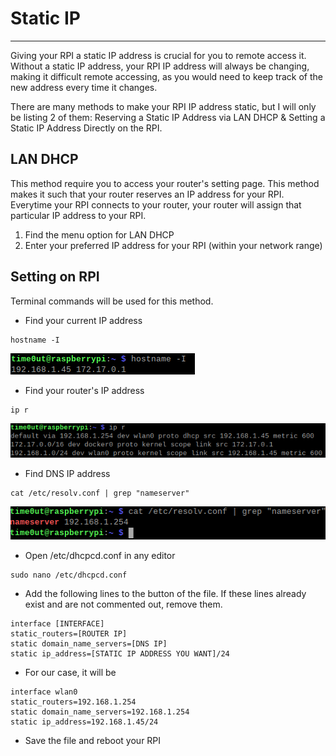 # Static IP
---
Giving your RPI a static IP address is crucial for you to remote access it. Without a static IP address, your RPI IP address will always be changing, making it difficult remote accessing, as you would need to keep track of the new address every time it changes.

There are many methods to make your RPI IP address static, but I will only be listing 2 of them: Reserving a Static IP Address via LAN DHCP & Setting a Static IP Address Directly on the RPI.

## LAN DHCP

This method require you to access your router's setting page. This method makes it such that your router reserves an IP address for your RPI. Everytime your RPI connects to your router, your router will assign that particular IP address to your RPI.

1. Find the menu option for LAN DHCP
2. Enter your preferred IP address for your RPI (within your network range)

## Setting on RPI

Terminal commands will be used for this method.

- Find your current IP address

```shell
hostname -I
```

![hostname -I output](../img/hostname-i.png)

- Find your router's IP address

```shell
ip r
```

![ip r output](../img/ip_r.png)

- Find DNS IP address

```shell
cat /etc/resolv.conf | grep "nameserver"
```

![dns IP](../img/dns_add.png)

- Open /etc/dhcpcd.conf in any editor

```shell
sudo nano /etc/dhcpcd.conf
```

- Add the following lines to the button of the file. If these lines already exist and are not commented out, remove them.

```
interface [INTERFACE]
static_routers=[ROUTER IP]
static domain_name_servers=[DNS IP]
static ip_address=[STATIC IP ADDRESS YOU WANT]/24
```

- For our case, it will be

```
interface wlan0
static_routers=192.168.1.254
static domain_name_servers=192.168.1.254
static ip_address=192.168.1.45/24
```

- Save the file and reboot your RPI